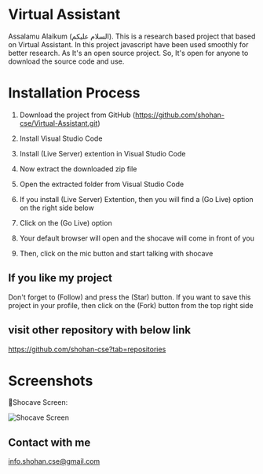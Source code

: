# Virtual Assistant
Assalamu Alaikum (السلام عليكم). This is a research based project that based on Virtual Assistant. In this project javascript have been used smoothly for better research. As It's an open source project. So, It's open for anyone to download the source code and use. 

# Installation Process
01. Download the project from GitHub (https://github.com/shohan-cse/Virtual-Assistant.git)

02. Install Visual Studio Code

03. Install (Live Server) extention in Visual Studio Code
    
04. Now extract the downloaded zip file

05. Open the extracted folder from Visual Studio Code

06. If you install (Live Server) Extention, then you will find a (Go Live) option on the right side below

07. Click on the (Go Live) option

08. Your default browser will open and the shocave will come in front of you

09. Then, click on the mic button and start talking with shocave

## If you like my project 
Don't forget to (Follow) and press the (Star) button. If you want to save this project in your profile, then click on the (Fork) button from the top right side

## visit other repository with below link
https://github.com/shohan-cse?tab=repositories

# Screenshots

📌Shocave Screen:

![Shocave Screen](https://github.com/shohan3401/Virtual-Assistant/blob/main/screenshot/shocave.PNG)


## Contact with me
info.shohan.cse@gmail.com
